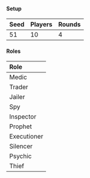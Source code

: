 #### Setup
| Seed | Players | Rounds  |
| :----| :-------| :------ |
| 51   | 10      | 4       |

#### Roles
| Role         |
| :----------- |
| Medic        |
| Trader       |
| Jailer       |
| Spy          |
| Inspector    |
| Prophet      |
| Executioner  |
| Silencer     |
| Psychic      |
| Thief        |
